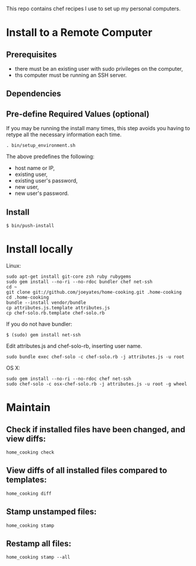 This repo contains chef recipes I use to set up my personal computers.

# Install to a Remote Computer

## Prerequisites

* there must be an existing user with sudo privileges on the computer,
* ths computer must be running an SSH server.

## Dependencies


## Pre-define Required Values (optional)

If you may be running the install many times, this step avoids you having
to retype all the necessary information each time.

```shell
. bin/setup_environment.sh
```

The above predefines the following:

* host name or IP,
* existing user,
* existing user's password,
* new user,
* new user's password.

## Install

```shell
$ bin/push-install
```

# Install locally
Linux:
```shell
sudo apt-get install git-core zsh ruby rubygems
sudo gem install --no-ri --no-rdoc bundler chef net-ssh
cd ~
git clone git://github.com/joeyates/home-cooking.git .home-cooking
cd .home-cooking
bundle --install vendor/bundle
cp attributes.js.template attributes.js
cp chef-solo.rb.template chef-solo.rb
```

If you do not have bundler:

```shell
$ (sudo) gem install net-ssh
```

Edit attributes.js and chef-solo-rb, inserting user name.

```shell
sudo bundle exec chef-solo -c chef-solo.rb -j attributes.js -u root
```

OS X:
```shell
sudo gem install --no-ri --no-rdoc chef net-ssh
sudo chef-solo -c osx-chef-solo.rb -j attributes.js -u root -g wheel
```

# Maintain

## Check if installed files have been changed, and view diffs:

```shell
home_cooking check
```

## View diffs of all installed files compared to templates:

```shell
home_cooking diff
```

## Stamp unstamped files:
```shell
home_cooking stamp
```

## Restamp all files:
```shell
home_cooking stamp --all
```

